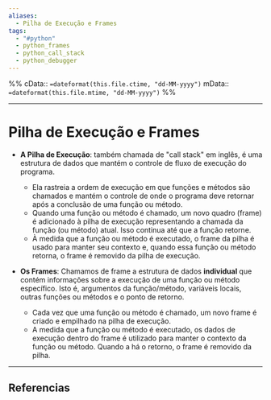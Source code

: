 ```yaml
---
aliases:
  - Pilha de Execução e Frames
tags:
  - "#python"
  - python_frames
  - python_call_stack
  - python_debugger
---
```

%%
cData:: `=dateformat(this.file.ctime, "dd-MM-yyyy")`
mData:: `=dateformat(this.file.mtime, "dd-MM-yyyy")`
%%

___
# Pilha de Execução e Frames

- **A Pilha de Execução**: também chamada de "call stack" em inglês, é uma estrutura de dados que mantém o controle de fluxo de execução do programa.
	- Ela rastreia a ordem de execução em que funções e métodos são chamados e mantém o controle de onde o programa deve retornar após a conclusão de uma função ou método.
	- Quando uma função ou método é chamado, um novo quadro (frame) é adicionado à pilha de execução representando a chamada da função (ou método) atual. Isso continua até que a função retorne.
	- À medida que a função ou método é executado, o frame da pilha é usado para manter seu contexto e, quando essa função ou método retorna, o frame é removido da pilha de execução. 

- **Os Frames**: Chamamos de frame a estrutura de dados **individual** que contém informações sobre a execução de uma função ou método específico. Isto é, argumentos da função/método, variáveis locais, outras funções ou métodos e o ponto de retorno.
	- Cada vez que uma função ou método é chamado, um novo frame é criado e empilhado na pilha de execução.
	- A medida que a função ou método é executado, os dados de execução dentro do frame é utilizado para manter o contexto da função ou método. Quando a há o retorno, o frame é removido da pilha.


---
## Referencias